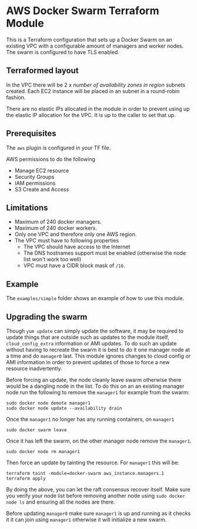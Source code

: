 # AWS Docker Swarm Terraform Module

This is a Terraform configuration that sets up a Docker Swarm on an existing VPC with a configurable amount of managers and worker nodes. The swarm is configured to have TLS enabled.

## Terraformed layout

In the VPC there will be 2 x _number of availability zones in region_ subnets created.  Each EC2 instance will be placed in an subnet in a round-robin fashion.

There are no elastic IPs allocated in the module in order to prevent using up the elastic IP allocation for the VPC. It is up to the caller to set that up.

## Prerequisites

The `aws` plugin is configured in your TF file.

AWS permissions to do the following

* Manage EC2 resource
* Security Groups
* IAM permissions
* S3 Create and Access

## Limitations

- Maximum of 240 docker managers.
- Maximum of 240 docker workers.
- Only one VPC and therefore only one AWS region.
- The VPC must have to following properties
  - The VPC should have access to the Internet
  - The DNS hostnames support must be enabled (otherwise the node list won't work too well)
  - VPC must have a CIDR block mask of `/16`.

## Example

The `examples/simple` folder shows an example of how to use this module.

## Upgrading the swarm

Though `yum update` can simply update the software, it may be required to update things that are outside such as updates to the module itself, `cloud_config_extra` information or AMI updates. To do such an update without having to recreate the swarm it is best to do it one manager node at a time and do `manager0` last. This module ignores changes to cloud config or AMI information in order to prevent updates of those to force a new resource inadvertently.

Before forcing an update, the node cleanly leave swarm otherwise there would be a dangling node in the list. To do this on an an existing manager node run the following to remove the `manager1` for example from the swarm:

    sudo docker node demote manager1
    sudo docker node update --availability drain

Once the `manager1` no longer has any running containers, on `manager1`

    sudo docker swarm leave

Once it has left the swarm, on the other manager node remove the `manager1`.

    sudo docker node rm manager1

Then force an update by tainting the resource. For `manager1` this will be:

    terraform taint -module=docker-swarm aws_instance.managers.1
    terraform apply

By doing the above, you can let the raft consensus recover itself. Make sure you verify your node list before removing another node using `sudo docker node ls` and ensuring all the nodes are there.

Before updating `manager0` make sure `manager1` is up and running as it checks it it can join using `manager1` otherwise it will initialize a new swarm.
